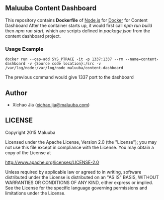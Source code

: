 ## Maluuba Content Dashboard


This repository contains **Dockerfile** of [Node.js](https://nodejs.org/) for [Docker](https://www.docker.com/) for Content Dashboard
After the container starts up, it would first call *npm run build* then *npm run start*, which are scripts defined in *package.json* from the content dashboard project.



### Usage Example

    docker run --cap-add SYS_PTRACE -it -p 1337:1337 --rm --name=content-dashboard -v {Source code location}:/src -v /var/log/node:/var/log/node maluuba/content-dashboard

The previous command would give 1337 port to the dashboard


## Author

  * Xichao Jia (<xichao.jia@maluuba.com>)

## LICENSE

Copyright 2015 Maluuba

Licensed under the Apache License, Version 2.0 (the "License");
you may not use this file except in compliance with the License.
You may obtain a copy of the License at

  http://www.apache.org/licenses/LICENSE-2.0

Unless required by applicable law or agreed to in writing, software
distributed under the License is distributed on an "AS IS" BASIS,
WITHOUT WARRANTIES OR CONDITIONS OF ANY KIND, either express or implied.
See the License for the specific language governing permissions and
limitations under the License.    
